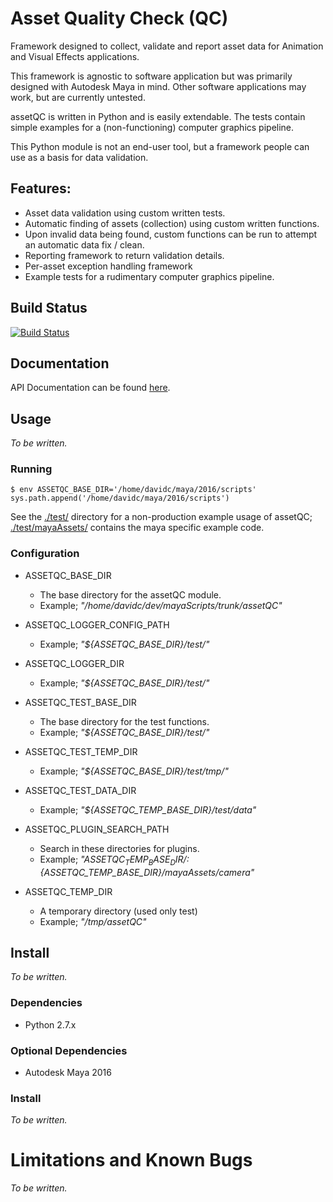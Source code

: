 # Asset Quality Check (QC)

Framework designed to collect, validate and report asset data for Animation and Visual Effects applications.

This framework is agnostic to software application but was primarily designed with Autodesk Maya in mind. Other software applications may work, but are currently untested.

assetQC is written in Python and is easily extendable. The tests contain simple examples for a (non-functioning) computer graphics pipeline.

This Python module is not an end-user tool, but a framework people can use as a basis for data validation.

## Features:

- Asset data validation using custom written tests.
- Automatic finding of assets (collection) using custom written functions.
- Upon invalid data being found, custom functions can be run to attempt an automatic data fix / clean. 
- Reporting framework to return validation details.
- Per-asset exception handling framework
- Example tests for a rudimentary computer graphics pipeline.

## Build Status 

[![Build Status](https://travis-ci.org/david-cattermole/assetQC.svg?branch=master)](https://travis-ci.org/david-cattermole/assetQC)

## Documentation

API Documentation can be found [here](https://david-cattermole.github.io/assetQC/).

## Usage

_To be written._

### Running

`
$ env ASSETQC_BASE_DIR='/home/davidc/maya/2016/scripts'
sys.path.append('/home/davidc/maya/2016/scripts')
`

See the [./test/](https://github.com/david-cattermole/assetQC/tree/master/python/assetQC/test) directory for a non-production example usage of assetQC; [./test/mayaAssets/](https://github.com/david-cattermole/assetQC/tree/master/python/assetQC/test/mayaAssets) contains the maya specific example code.

### Configuration

- ASSETQC_BASE_DIR
  - The base directory for the assetQC module.
  - Example; _"/home/davidc/dev/mayaScripts/trunk/assetQC"_
  
- ASSETQC_LOGGER_CONFIG_PATH
  - Example; _"${ASSETQC_BASE_DIR}/test/"_
  
- ASSETQC_LOGGER_DIR
  - Example; _"${ASSETQC_BASE_DIR}/test/"_
  
- ASSETQC_TEST_BASE_DIR
  - The base directory for the test functions.
  - Example; _"${ASSETQC_BASE_DIR}/test/"_
  
- ASSETQC_TEST_TEMP_DIR
  - Example; _"${ASSETQC_BASE_DIR}/test/tmp/"_
  
- ASSETQC_TEST_DATA_DIR
  - Example; _"${ASSETQC_TEMP_BASE_DIR}/test/data"_
  
- ASSETQC_PLUGIN_SEARCH_PATH
  - Search in these directories for plugins.
  - Example; _"${ASSETQC_TEMP_BASE_DIR}/:${ASSETQC_TEMP_BASE_DIR}/mayaAssets/camera"_
  
- ASSETQC_TEMP_DIR
  - A temporary directory (used only test)
  - Example; _"/tmp/assetQC"_

## Install

_To be written._

### Dependencies

- Python 2.7.x

### Optional Dependencies

- Autodesk Maya 2016

### Install

_To be written._

# Limitations and Known Bugs

_To be written._
